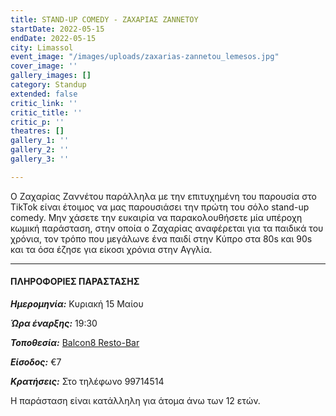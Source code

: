 ```yaml
---
title: STAND-UP COMEDY - ΖΑΧΑΡΙΑΣ ΖΑΝΝΕΤΟΥ
startDate: 2022-05-15
endDate: 2022-05-15
city: Limassol
event_image: "/images/uploads/zaxarias-zannetou_lemesos.jpg"
cover_image: ''
gallery_images: []
category: Standup
extended: false
critic_link: ''
critic_title: ''
critic_p: ''
theatres: []
gallery_1: ''
gallery_2: ''
gallery_3: ''

---
```

Ο Ζαχαρίας Ζαννέτου παράλληλα με την επιτυχημένη του παρουσία στο TikTok είναι έτοιμος να μας παρουσιάσει την πρώτη του σόλο stand-up comedy. Μην χάσετε την ευκαιρία να παρακολουθήσετε μία υπέροχη κωμική παράσταση, στην οποία ο Ζαχαρίας αναφέρεται για τα παιδικά του χρόνια, τον τρόπο που μεγάλωνε ένα παιδί στην Κύπρο στα 80s και 90s και τα όσα έζησε για είκοσι χρόνια στην Αγγλία.

***

#### ΠΛΗΡΟΦΟΡΙΕΣ ΠΑΡΑΣΤΑΣΗΣ

**_Ημερομηνία:_** Κυριακή 15 Μαίου

**_Ώρα έναρξης:_** 19:30

**_Τοποθεσία:_** [Balcon8 Resto-Bar](https://www.google.com/maps/place/Balcon8+Resto-Bar/@34.6740652,33.0433903,16.04z/data=!4m5!3m4!1s0x0:0x73f92e36109e32a4!8m2!3d34.6753081!4d33.0448858 "Balcon8")

**_Είσοδος:_** €7

**_Κρατήσεις:_** Στο τηλέφωνο 99714514

Η παράσταση είναι κατάλληλη για άτομα άνω των 12 ετών.